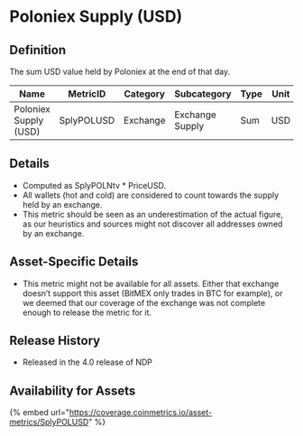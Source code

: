 # Poloniex Supply (USD)

## Definition

The sum USD value held by Poloniex at the end of that day.

| Name                  | MetricID   | Category | Subcategory     | Type | Unit | Interval |
| --------------------- | ---------- | -------- | --------------- | ---- | ---- | -------- |
| Poloniex Supply (USD) | SplyPOLUSD | Exchange | Exchange Supply | Sum  | USD  | 1 day    |

## Details

* Computed as SplyPOLNtv \* PriceUSD.
* All wallets (hot and cold) are considered to count towards the supply held by an exchange.
* This metric should be seen as an underestimation of the actual figure, as our heuristics and sources might not discover all addresses owned by an exchange.

## Asset-Specific Details

* This metric might not be available for all assets. Either that exchange doesn’t support this asset (BitMEX only trades in BTC for example), or we deemed that our coverage of the exchange was not complete enough to release the metric for it.

## Release History

* Released in the 4.0 release of NDP

## Availability for Assets

{% embed url="https://coverage.coinmetrics.io/asset-metrics/SplyPOLUSD" %}
